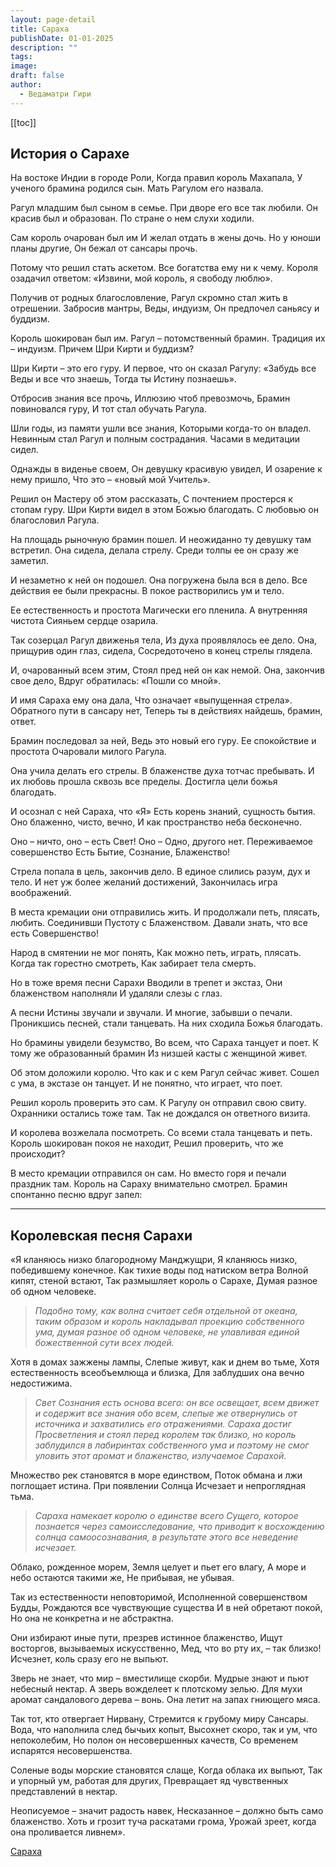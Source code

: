 ```yaml
---
layout: page-detail
title: Сараха
publishDate: 01-01-2025
description: ""
tags: 
image: 
draft: false
author:
  - Ведаматри Гири
---
```


[[toc]]

## **История о Сарахе**
На востоке Индии в городе Роли,
Когда правил король Махапала,
У ученого брамина родился сын.
Мать Рагулом его назвала.

Рагул младшим был сыном в семье.
При дворе его все так любили.
Он красив был и образован.
По стране о нем слухи ходили.

Сам король очарован был им
И желал отдать в жены дочь.
Но у юноши планы другие,
Он бежал от сансары прочь.

Потому что решил стать аскетом.
Все богатства ему ни к чему.
Короля озадачил ответом:
«Извини, мой король, я свободу люблю».

Получив от родных благословление,
Рагул скромно стал жить в отрешении.
Забросив мантры, Веды, индуизм,
Он предпочел саньясу и буддизм.

Король шокирован был им.
Рагул – потомственный брамин.
Традиция их – индуизм.
Причем Шри Кирти и буддизм?

Шри Кирти – это его гуру.
И первое, что он сказал Рагулу:
«Забудь все Веды и все что знаешь,
Тогда ты Истину познаешь».

Отбросив знания все прочь,
Иллюзию чтоб превозмочь,
Брамин повиновался гуру,
И тот стал обучать Рагула.

Шли годы, из памяти ушли все знания,
Которыми когда-то он владел.
Невинным стал Рагул и полным сострадания.
Часами в медитации сидел.

Однажды в виденье своем,
Он девушку красивую увидел,
И озарение к нему пришло,
Что это – «новый мой Учитель».

Решил он Мастеру об этом рассказать,
С почтением простерся к стопам гуру.
Шри Кирти видел в этом Божью благодать.
С любовью он благословил Рагула.

На площадь рыночную брамин пошел.
И неожиданно ту девушку там встретил.
Она сидела, делала стрелу.
Среди толпы ее он сразу же заметил.

И незаметно к ней он подошел.
Она погружена была вся в дело.
Все действия ее были прекрасны.
В покое растворились ум и тело.

Ее естественность и простота
Магически его пленила.
А внутренняя чистота
Сияньем сердце озарила.

Так созерцал Рагул движенья тела,
Из духа проявлялось ее дело.
Она, прищурив один глаз, сидела,
Сосредоточено в конец стрелы глядела.

И, очарованный всем этим,
Стоял пред ней он как немой.
Она, закончив свое дело,
Вдруг обратилась: «Пошли со мной».

И имя Сараха ему она дала,
Что означает «выпущенная стрела».
Обратного пути в сансару нет,
Теперь ты в действиях найдешь, брамин, ответ.

Брамин последовал за ней,
Ведь это новый его гуру.
Ее спокойствие и простота
Очаровали милого Рагула.

Она учила делать его стрелы.
В блаженстве духа тотчас пребывать.
И их любовь прошла сквозь все пределы.
Достигла цели божья благодать.

И осознал с ней Сараха, что «Я»
Есть корень знаний, сущность бытия.
Оно блаженно, чисто, вечно,
И как пространство неба бесконечно.

Оно – ничто, оно – есть Свет!
Оно – Одно, другого нет.
Переживаемое совершенство
Есть Бытие, Сознание, Блаженство!

Стрела попала в цель, закончив дело.
В единое слились разум, дух и тело.
И нет уж более желаний достижений,
Закончилась игра воображений.

В места кремации они отправились жить.
И продолжали петь, плясать, любить.
Соединивши Пустоту с Блаженством.
Давали знать, что все есть Совершенство!

Народ в смятении не мог понять,
Как можно петь, играть, плясать.
Когда так горестно смотреть,
Как забирает тела смерть.

Но в тоже время песни Сарахи
Вводили в трепет и экстаз,
Они блаженством наполняли
И удаляли слезы с глаз.

А песни Истины звучали и звучали.
И многие, забывши о печали.
Проникшись песней, стали танцевать.
На них сходила Божья благодать.

Но брамины увидели безумство,
Во всем, что Сараха танцует и поет.
К тому же образованный брамин
Из низшей касты с женщиной живет.

Об этом доложили королю.
Что как и с кем Рагул сейчас живет.
Сошел с ума, в экстазе он танцует.
И не понятно, что играет, что поет.

Решил король проверить это сам.
К Рагулу он отправил свою свиту.
Охранники остались тоже там.
Так не дождался он ответного визита.

И королева возжелала посмотреть.
Со всеми стала танцевать и петь.
Король шокирован покоя не находит,
Решил проверить, что же происходит?

В место кремации отправился он сам.
Но вместо горя и печали праздник там.
Король на Сараху внимательно смотрел.
Брамин спонтанно песню вдруг запел:

***

## **Королевская песня Сарахи**
«Я кланяюсь низко благородному Манджущри,
Я кланяюсь низко, победившему конечное.
Как тихие воды под натиском ветра
Волной кипят, стеной встают,
Так размышляет король о Сарахе,
Думая разное об одном человеке.

> *Подобно тому, как волна считает себя отдельной от океана, таким образом и король накладывал проекцию собственного ума, думая разное об одном человеке, не улавливая единой божественной сути всех людей.*

Хотя в домах зажжены лампы,
Слепые живут, как и днем во тьме,
Хотя естественность всеобъемлюща и близка,
Для заблудших она вечно недостижима.

> *Свет Сознания есть основа всего: он все освещает, всем движет и содержит все знания обо всем, слепые же отвернулись от источника и захватились его отражениями. Сараха достиг Просветления и стоял перед королем так близко, но король заблудился в лабиринтах собственного ума и поэтому не смог уловить этот аромат и блаженство, излучаемое Сарахой.*

Множество рек становятся в море единством,
Поток обмана и лжи поглощает истина.
При появлении Солнца
Исчезает и непроглядная тьма.

> *Сараха намекает королю о единстве всего Сущего, которое познается через самоисследование, что приводит к восхождению солнца самоосознавания, в результате этого все неведение исчезает.*

Облако, рожденное морем,
Земля целует и пьет его влагу,
А море и небо остаются такими же,
Не прибывая, не убывая.

Так из естественности неповторимой,
Исполненной совершенством Будды,
Рождаются все чувствующие существа
И в ней обретают покой,
Но она не конкретна и не абстрактна.

Они избирают иные пути, презрев истинное блаженство,
Ищут восторгов, вызываемых искусственно,
Мед, что во рту их, – так близко!
Исчезнет, коль сразу его не выпьют.

Зверь не знает, что мир – вместилище скорби.
Мудрые знают и пьют небесный нектар.
А зверь вожделеет к плотскому зелью.
Для мухи аромат сандалового дерева – вонь.
Она летит на запах гниющего мяса.

Так тот, кто отвергает Нирвану,
Стремится к грубому миру Сансары.
Вода, что наполнила след бычьих копыт,
Высохнет скоро, так и ум, что непоколебим,
Но полон он несовершенных качеств,
Со временем испарятся несовершенства.

Соленые воды морские становятся слаще,
Когда облака их выпьют,
Так и упорный ум, работая для других,
Превращает яд чувственных представлений в нектар.

Неописуемое – значит радость навек,
Несказанное – должно быть само блаженство.
Хоть и грозит туча раскатами грома,
Урожай зреет, когда она проливается ливнем».

[Сараха](/binaries/file/news/f%5F2765.docx)
  
  
